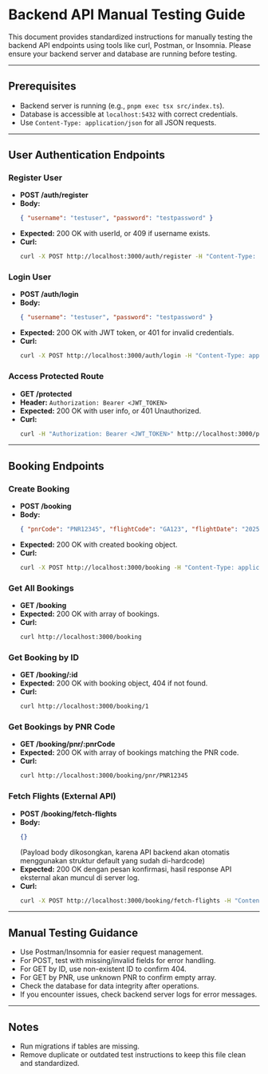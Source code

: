 # Backend API Manual Testing Guide

This document provides standardized instructions for manually testing the backend API endpoints using tools like curl, Postman, or Insomnia. Please ensure your backend server and database are running before testing.

---

## Prerequisites
- Backend server is running (e.g., `pnpm exec tsx src/index.ts`).
- Database is accessible at `localhost:5432` with correct credentials.
- Use `Content-Type: application/json` for all JSON requests.

---

## User Authentication Endpoints

### Register User
- **POST /auth/register**
- **Body:**
  ```json
  { "username": "testuser", "password": "testpassword" }
  ```
- **Expected:** 200 OK with userId, or 409 if username exists.
- **Curl:**
  ```bash
  curl -X POST http://localhost:3000/auth/register -H "Content-Type: application/json" -d '{"username":"testuser","password":"testpassword"}'
  ```

### Login User
- **POST /auth/login**
- **Body:**
  ```json
  { "username": "testuser", "password": "testpassword" }
  ```
- **Expected:** 200 OK with JWT token, or 401 for invalid credentials.
- **Curl:**
  ```bash
  curl -X POST http://localhost:3000/auth/login -H "Content-Type: application/json" -d '{"username":"testuser","password":"testpassword"}'
  ```

### Access Protected Route
- **GET /protected**
- **Header:** `Authorization: Bearer <JWT_TOKEN>`
- **Expected:** 200 OK with user info, or 401 Unauthorized.
- **Curl:**
  ```bash
  curl -H "Authorization: Bearer <JWT_TOKEN>" http://localhost:3000/protected
  ```

---

## Booking Endpoints

### Create Booking
- **POST /booking**
- **Body:**
  ```json
  { "pnrCode": "PNR12345", "flightCode": "GA123", "flightDate": "2025-06-08T10:00:00.000Z" }
  ```
- **Expected:** 200 OK with created booking object.
- **Curl:**
  ```bash
  curl -X POST http://localhost:3000/booking -H "Content-Type: application/json" -d '{"pnrCode":"PNR12345","flightCode":"GA123","flightDate":"2025-06-08T10:00:00.000Z"}'
  ```

### Get All Bookings
- **GET /booking**
- **Expected:** 200 OK with array of bookings.
- **Curl:**
  ```bash
  curl http://localhost:3000/booking
  ```

### Get Booking by ID
- **GET /booking/:id**
- **Expected:** 200 OK with booking object, 404 if not found.
- **Curl:**
  ```bash
  curl http://localhost:3000/booking/1
  ```

### Get Bookings by PNR Code
- **GET /booking/pnr/:pnrCode**
- **Expected:** 200 OK with array of bookings matching the PNR code.
- **Curl:**
  ```bash
  curl http://localhost:3000/booking/pnr/PNR12345
  ```

### Fetch Flights (External API)
- **POST /booking/fetch-flights**
- **Body:**
  ```json
  {}
  ```
  (Payload body dikosongkan, karena API backend akan otomatis menggunakan struktur default yang sudah di-hardcode)
- **Expected:** 200 OK dengan pesan konfirmasi, hasil response API eksternal akan muncul di server log.
- **Curl:**
  ```bash
  curl -X POST http://localhost:3000/booking/fetch-flights -H "Content-Type: application/json" -d '{}'
  ```

---

## Manual Testing Guidance
- Use Postman/Insomnia for easier request management.
- For POST, test with missing/invalid fields for error handling.
- For GET by ID, use non-existent ID to confirm 404.
- For GET by PNR, use unknown PNR to confirm empty array.
- Check the database for data integrity after operations.
- If you encounter issues, check backend server logs for error messages.

---

## Notes
- Run migrations if tables are missing.
- Remove duplicate or outdated test instructions to keep this file clean and standardized.
